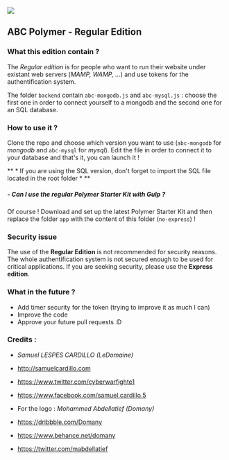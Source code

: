![](http://sharpik.com/231b5784190085766b394dc0538a65510c009b73/abc%20polymer.png)

## ABC Polymer - Regular Edition

### What this edition contain ?
                  
The *Regular edition* is for people who want to run their website under existant web servers (*MAMP, WAMP, ...*) and use tokens for the authentification system.

The folder `backend` contain `abc-mongodb.js` and `abc-mysql.js` : choose the first one in order to connect yourself to a mongodb and the second one for an SQL database. 

### How to use it ? 

Clone the repo and choose which version you want to use (`abc-mongodb` for *mongodb* and `abc-mysql` for *mysql*). Edit the file in order to connect it to your database and that's it, you can launch it !

** * If you are using the SQL version, don't forget to import the SQL file located in the root folder * ** 

##### - Can I use the regular Polymer Starter Kit with Gulp ?

Of course ! Download and set up the latest Polymer Starter Kit and then replace the folder `app` with the content of this folder (`no-express`) !

### Security issue

The use of the **Regular Edition** is not recommended for security reasons. The whole authentification system is not secured enough to be used for critical applications. If you are seeking security, please use the **Express edition**. 

### What in the future ?

* Add timer security for the token (trying to improve it as much I can)
* Improve the code
* Approve your future pull requests :D

### Credits :

* *Samuel LESPES CARDILLO (LeDomaine)*
* http://samuelcardillo.com
* https://www.twitter.com/cyberwarfighte1
* https://www.facebook.com/samuel.cardillo.5

* For the logo : *Mohammed Abdellatief (Domany)* 
* https://dribbble.com/Domany
* https://www.behance.net/domany
* https://twitter.com/mabdellatief